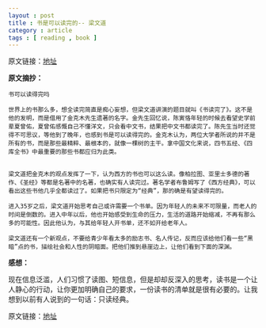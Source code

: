 ```yaml
---
layout : post
title : 书是可以读完的-- 梁文道
category : article
tags : [ reading , book ]
---
```


原文链接：[地址](http://www.21ccom.net/articles/read/article_2010082316501.html)

**原文摘抄：**


	书可以读得完吗

	世界上的书那么多，想全读完简直是痴心妄想，但梁文道讲演的题目就叫《书读完了》。这不是他的发明，而是借用了金克木先生遗著的名字。金先生回忆说，陈寅恪年轻的时候去看望史学前辈夏曾佑，夏曾佑感慨自己不懂洋文，只会看中文书，结果把中文书都读完了。陈先生当时还觉得不可思议，等他到了晚年，也感到书是可以读得完的。金克木认为，两位大学者所说的并不是所有的书，而是那些最精粹、最根本的，就像一棵树的主干。拿中国文化来说，四书五经、《四库全书》中最重要的那些书都应归为此类。
	
	
	梁文道把金克木的观点发挥了一下，认为西方的书也可以这么读。像柏拉图、亚里士多德的著作、《圣经》等都是名著中的名著，也确实有人读完过。著名学者布鲁姆写了《西方经典》，可以看出这些书他几乎全都读过了。如果把书只限定为“经典”，那的确是有望读得完的。

	进入35岁之后，梁文道开始思考自己或许需要一个书单。因为年轻人的未来不可限量，而老人的时间是倒数的。进入中年以后，他也开始感受到生命的压力，生活的道路开始缩减，不再有那么多的可能性。因此他认为，与其给年轻人开书单，还不如开给老年人。

	梁文道还有一个新观点，不要给青少年看太多的励志书、名人传记，反而应该给他们看一些“黑暗”点的书，描绘社会和人性的阴暗面。把他们推到悬崖边上，让他们看到下面的深渊。


**感想：**

现在信息泛滥，人们习惯了读图、短信息，但是却却反深入的思考，读书是一个让人静心的行动，让你更加明确自己的要求，一份读书的清单就是很有必要的。让我想到以前有人说到的一句话：只读经典。



原文链接：[地址](http://www.21ccom.net/articles/read/article_2010082316501.html)
